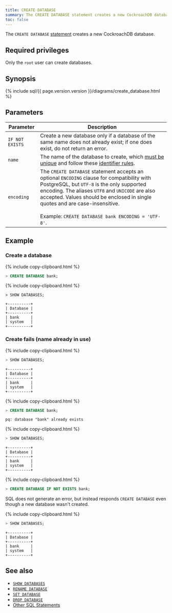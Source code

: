 ```yaml
---
title: CREATE DATABASE
summary: The CREATE DATABASE statement creates a new CockroachDB database.
toc: false
---
```


The `CREATE DATABASE` [statement](sql-statements.html) creates a new CockroachDB database.

<div id="toc"></div>

## Required privileges

Only the `root` user can create databases.

## Synopsis

{% include sql/{{ page.version.version }}/diagrams/create_database.html %}

## Parameters

Parameter | Description
----------|------------
`IF NOT EXISTS` | Create a new database only if a database of the same name does not already exist; if one does exist, do not return an error.
`name` | The name of the database to create, which [must be unique](#create-fails-name-already-in-use) and follow these [identifier rules](keywords-and-identifiers.html#identifiers).
`encoding` | The `CREATE DATABASE` statement accepts an optional `ENCODING` clause for compatibility with PostgreSQL, but `UTF-8` is the only supported encoding. The aliases `UTF8` and `UNICODE` are also accepted. Values should be enclosed in single quotes and are case-insensitive.<br><br>Example: `CREATE DATABASE bank ENCODING = 'UTF-8'`.

## Example

### Create a database

{% include copy-clipboard.html %}
~~~ sql
> CREATE DATABASE bank;
~~~

{% include copy-clipboard.html %}
~~~
> SHOW DATABASES;
~~~

~~~
+----------+
| Database |
+----------+
| bank     |
| system   |
+----------+
~~~

### Create fails (name already in use)

{% include copy-clipboard.html %}
~~~ sql
> SHOW DATABASES;
~~~

~~~
+----------+
| Database |
+----------+
| bank     |
| system   |
+----------+
~~~

{% include copy-clipboard.html %}
~~~ sql
> CREATE DATABASE bank;
~~~

~~~
pq: database "bank" already exists
~~~

{% include copy-clipboard.html %}
~~~ sql
> SHOW DATABASES;
~~~

~~~
+----------+
| Database |
+----------+
| bank     |
| system   |
+----------+
~~~

{% include copy-clipboard.html %}
~~~ sql
> CREATE DATABASE IF NOT EXISTS bank;
~~~

SQL does not generate an error, but instead responds `CREATE DATABASE` even though a new database wasn't created.

{% include copy-clipboard.html %}
~~~ sql
> SHOW DATABASES;
~~~

~~~
+----------+
| Database |
+----------+
| bank     |
| system   |
+----------+
~~~

## See also

- [`SHOW DATABASES`](show-databases.html)
- [`RENAME DATABASE`](rename-database.html)
- [`SET DATABASE`](set-vars.html)
- [`DROP DATABASE`](drop-database.html)
- [Other SQL Statements](sql-statements.html)
